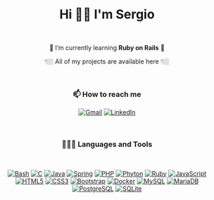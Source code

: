 <div align="center">

  <h1>Hi 👋🏼 I'm Sergio</h1>
  
  <br/>

  🌱 I’m currently learning **Ruby on Rails** 🌱
  
  👇🏼 All of my projects are available here 👇🏼

  <br/>
  
  <h3>📫 How to reach me</h3>

  [![Gmail](https://img.shields.io/badge/Gmail-EA4335?style=for-the-badge&logo=Gmail&labelColor=22272e)](mailto:sergiogb17@gmail.com)
  [![LinkedIn](https://img.shields.io/badge/LinkedIn-0A66C2?style=for-the-badge&logo=LinkedIn&labelColor=22272e&logoColor=0A66C2)](https://www.linkedin.com/in/sgarcia-)

  <br/>

  <h3>👨🏻‍💻 Languages and Tools</h3>

  <br/>

  [![Bash](https://img.shields.io/badge/Bash-4EAA25?style=for-the-badge&logo=GNUBash&labelColor=22272e)]()
  [![C](https://img.shields.io/badge/C-A8B9CC?style=for-the-badge&logo=C&labelColor=22272e)]()
  [![Java](https://img.shields.io/badge/Java-F80000?style=for-the-badge&logo=Oracle&labelColor=22272e&logoColor=F80000)]()
  [![Spring](https://img.shields.io/badge/Spring-6DB33F?style=for-the-badge&logo=Spring&labelColor=22272e&logoColor=6DB33F)]()
  [![PHP](https://img.shields.io/badge/PHP-777BB4?style=for-the-badge&logo=PHP&labelColor=22272e)]()
  [![Phyton](https://img.shields.io/badge/Python-3776AB?style=for-the-badge&logo=Python&labelColor=22272e)]()
  [![Ruby](https://img.shields.io/badge/Ruby-CC342D?style=for-the-badge&logo=Ruby&labelColor=22272e&logoColor=CC342D)]()
  [![JavaScript](https://img.shields.io/badge/JavaScript-F7DF1E?style=for-the-badge&logo=JavaScript&labelColor=22272e)]()
  [![HTML5](https://img.shields.io/badge/HTML5-E34F26?style=for-the-badge&logo=HTML5&labelColor=22272e)]()
  [![CSS3](https://img.shields.io/badge/CSS3-1572B6?style=for-the-badge&logo=CSS3&labelColor=22272e&logoColor=1572B6)]()
  [![Bootstrap](https://img.shields.io/badge/Bootstrap-7952B3?style=for-the-badge&logo=Bootstrap&labelColor=22272e)]()
  [![Docker](https://img.shields.io/badge/Docker-2496ED?style=for-the-badge&logo=Docker&labelColor=22272e)]()
  [![MySQL](https://img.shields.io/badge/MySQL-4479A1?style=for-the-badge&logo=MySQL&labelColor=22272e)]()
  [![MariaDB](https://img.shields.io/badge/MariaDB-003545?style=for-the-badge&logo=MariaDB&labelColor=22272e&logoColor=003545)]()
  [![PostgreSQL](https://img.shields.io/badge/PostgreSQL-4169E1?style=for-the-badge&logo=PostgreSQL&labelColor=22272e&logoColor=4169E1)]()
  [![SQLite](https://img.shields.io/badge/SQLite-003B57?style=for-the-badge&logo=SQLite&labelColor=22272e&logoColor=003B57)]()

</div>
